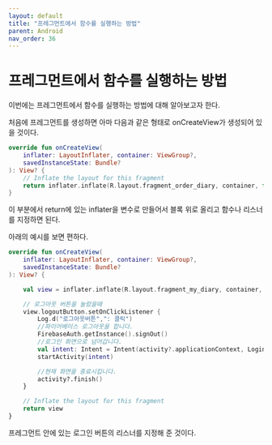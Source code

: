 ```yaml
---
layout: default
title: "프레그먼트에서 함수를 실행하는 방법"
parent: Android
nav_order: 36
---
```


# 프레그먼트에서 함수를 실행하는 방법

이번에는 프레그먼트에서 함수를 실행하는 방법에 대해 알아보고자 한다.

처음에 프레그먼트를 생성하면 아마 다음과 같은 형태로 onCreateView가 생성되어 있을 것이다.

```kotlin
override fun onCreateView(
    inflater: LayoutInflater, container: ViewGroup?,
    savedInstanceState: Bundle?
): View? {
    // Inflate the layout for this fragment
    return inflater.inflate(R.layout.fragment_order_diary, container, false)
}
```

이 부분에서 return에 있는 inflater을 변수로 만들어서 블록 위로 올리고 함수나 리스너를 지정하면 된다.

아래의 예시를 보면 편하다.

```kotlin
override fun onCreateView(
    inflater: LayoutInflater, container: ViewGroup?,
    savedInstanceState: Bundle?
): View? {

    val view = inflater.inflate(R.layout.fragment_my_diary, container, false)

    // 로그아웃 버튼을 눌렀을때
    view.logoutButton.setOnClickListener {
        Log.d("로그아웃버튼",": 클릭")
        //파이어베이스 로그아웃을 합니다.
        FirebaseAuth.getInstance().signOut()
        //로그인 화면으로 넘어갑니다.
        val intent: Intent = Intent(activity?.applicationContext, LoginActivity::class.java)
        startActivity(intent)

        //현재 화면을 종료시킵니다.
        activity?.finish()
    }

    // Inflate the layout for this fragment
    return view
}
```

프레그먼트 안에 있는 로그인 버튼의 리스너를 지정해 준 것이다.